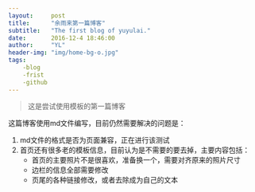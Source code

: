 ```yaml
---
layout:     post
title:      "余雨来第一篇博客"
subtitle:   "The first blog of yuyulai."
date:       2016-12-4 18:46:00
author:     "YL"
header-img: "img/home-bg-o.jpg"
tags:
	-blog
	-frist
	-github
---
```


> 这是尝试使用模板的第一篇博客

这篇博客使用md文件编写，目前仍然需要解决的问题是：

1. md文件的格式是否为页面兼容，正在进行该测试
2. 首页还有很多老的模板信息，目前认为是不需要的要去掉，主要内容包括：
   - 首页的主要照片不是很喜欢，准备换一个，需要对齐原来的照片尺寸
   - 边栏的信息全部需要修改
   - 页尾的各种链接修改，或者去除成为自己的文本